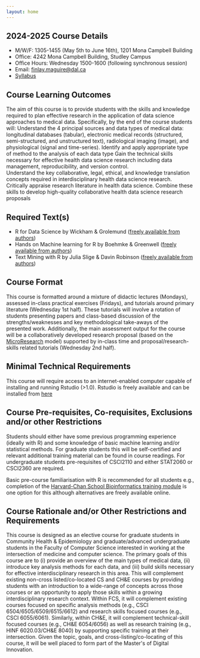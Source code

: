 ```yaml
---
layout: home
---
```


## 2024-2025 Course Details 

- M/W/F: 1305-1455 (May 5th to June 16th), 1201 Mona Campbell Building
- Office: 4242 Mona Campbell Building, Studley Campus
- Office Hours: Wednesday 1500-1600 (following synchronous session)
- Email: finlay.maguire@dal.ca
- [Syllabus](/static_files/2025_syllabus.pdf)

## Course Learning Outcomes
The aim of this course is to provide students with the skills and knowledge required to plan effective research in the application of data science approaches to medical data. Specifically, by the end of the course students will:
Understand the 4 principal sources and data types of medical data: longitudinal databases (tabular), electronic medical records (structured, semi-structured, and unstructured text), radiological imaging (image), and physiological (signal and time-series).
Identify and apply appropriate type of method to the analysis of each data type
Gain the technical skills necessary for effective health data science research including data management, reproducibility, and version control.  
Understand the key collaborative, legal, ethical, and knowledge translation concepts required in interdisciplinary health data science research. 
Critically appraise research literature in health data science.
Combine these skills to develop high-quality collaborative health data science research proposals

## Required Text(s) 
- R for Data Science by Wickham & Grolemund ([freely available from authors](https://r4ds.had.co.nz/))
- Hands on Machine learning for R by Boehmke & Greenwell ([freely available from authors](https://bradleyboehmke.github.io/HOML/))
- Text Mining with R by Julia Slige & Davin Robinson ([freely available from authors](https://www.tidytextmining.com/)) 

## Course Format
This course is formatted around a mixture of didactic lectures (Mondays), assessed in-class practical exercises (Fridays), and tutorials around primary literature (Wednesday 1st half). These tutorials will involve a rotation of students presenting papers and class-based discussion of the strengths/weaknesses and key methodological take-aways of the presented work.  Additionally, the main assessment output for the course will be a collaboratively developed research proposal (based on the [MicroResearch](http://www.microresearch.ca/) model) supported by in-class time and proposal/research-skills related tutorials (Wednesday 2nd half).

## Minimal Technical Requirements
This course will require access to an internet-enabled computer capable of installing and running Rstudio (>1.0).
Rstudio is freely available and can be installed from [here](https://www.rstudio.com/products/rstudio/)

## Course Pre-requisites, Co-requisites, Exclusions and/or other Restrictions
Students should either have some previous programming experience (ideally with R) and some knowledge of basic machine learning and/or statistical methods.  For graduate students this will be self-certified and relevant additional training material can be found in course readings.  For undergraduate students pre-requisites of CSCI2110 and either STAT2060 or CSCI2360 are required. 

Basic pre-course familiarisation with R is recommended for all students e.g., completion of the [Harvard-Chan School Bioinformatics training module](https://hbctraining.github.io/Training-modules/IntroR/) is one option for this although alternatives are freely available online.

## Course Rationale and/or Other Restrictions and Requirements
This course is designed as an elective course for graduate students in Community Health & Epidemiology and graduate/advanced undergraduate students in the Faculty of Computer Science interested in working at the intersection of medicine and computer science. The primary goals of this course are to (i) provide an overview of the main types of medical data, (ii) introduce key analysis methods for each data, and (iii) build skills necessary for effective interdisciplinary research in this area. This will complement existing non-cross listed/co-located CS and CH&E courses by providing students with an introduction to a wide-range of concepts across those courses or an opportunity to apply those skills within a growing interdisciplinary research context. Within FCS, it will complement existing courses focused on specific analysis methods (e.g., CSCI 6504/6505/6509/6515/6612) and research skills focused courses (e.g., CSCI 6055/6061). Similarly, within CH&E, it will complement technical-skill focused courses (e.g., CH&E 6054/6056) as well as research training (e.g., HINF 6020.03/CH&E 8040) by supporting specific training at their intersection. Given the topic, goals, and cross-listing/co-locating of this course, it will be well placed to form part of the Master's of Digital Innovation.
